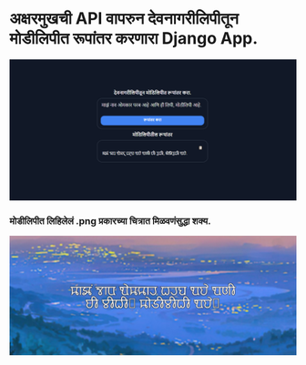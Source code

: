 # अक्षरमुखची API वापरुन देवनागरीलिपीतून मोडीलिपीत रूपांतर करणारा Django App. 

![alt text](ek.png)

### मोडीलिपीत लिहिलेलं .png प्रकारच्या चित्रात मिळवणंसुद्धा शक्य. 

![alt text](chitra.png)

